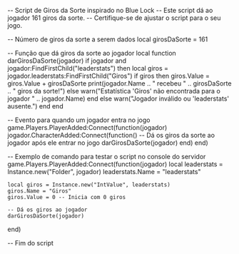 -- Script de Giros da Sorte inspirado no Blue Lock
-- Este script dá ao jogador 161 giros da sorte.
-- Certifique-se de ajustar o script para o seu jogo.

-- Número de giros da sorte a serem dados
local girosDaSorte = 161

-- Função que dá giros da sorte ao jogador
local function darGirosDaSorte(jogador)
    if jogador and jogador:FindFirstChild("leaderstats") then
        local giros = jogador.leaderstats:FindFirstChild("Giros")
        if giros then
            giros.Value = giros.Value + girosDaSorte
            print(jogador.Name .. " recebeu " .. girosDaSorte .. " giros da sorte!")
        else
            warn("Estatística 'Giros' não encontrada para o jogador " .. jogador.Name)
        end
    else
        warn("Jogador inválido ou 'leaderstats' ausente.")
    end
end

-- Evento para quando um jogador entra no jogo
game.Players.PlayerAdded:Connect(function(jogador)
    jogador.CharacterAdded:Connect(function()
        -- Dá os giros da sorte ao jogador após ele entrar no jogo
        darGirosDaSorte(jogador)
    end)
end)

-- Exemplo de comando para testar o script no console do servidor
game.Players.PlayerAdded:Connect(function(jogador)
    local leaderstats = Instance.new("Folder", jogador)
    leaderstats.Name = "leaderstats"

    local giros = Instance.new("IntValue", leaderstats)
    giros.Name = "Giros"
    giros.Value = 0 -- Inicia com 0 giros

    -- Dá os giros ao jogador
    darGirosDaSorte(jogador)
end)

-- Fim do script
